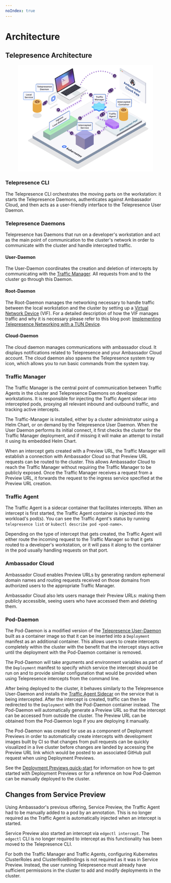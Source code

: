 ```yaml
---
noIndex: true
---
```


# Architecture

## Telepresence Architecture

<div align="left"><figure><img src="../.gitbook/assets/0 0 tp.png" alt="" width="563"><figcaption></figcaption></figure></div>

### Telepresence CLI

The Telepresence CLI orchestrates the moving parts on the workstation: it starts the Telepresence Daemons, authenticates against Ambassador Cloud, and then acts as a user-friendly interface to the Telepresence User Daemon.

### Telepresence Daemons

Telepresence has Daemons that run on a developer's workstation and act as the main point of communication to the cluster's network in order to communicate with the cluster and handle intercepted traffic.

#### User-Daemon

The User-Daemon coordinates the creation and deletion of intercepts by communicating with the [Traffic Manager](architecture.md#traffic-manager). All requests from and to the cluster go through this Daemon.

#### Root-Daemon

The Root-Daemon manages the networking necessary to handle traffic between the local workstation and the cluster by setting up a [Virtual Network Device](networking-through-virtual-network-interface.md) (VIF). For a detailed description of how the VIF manages traffic and why it is necessary please refer to this blog post: [Implementing Telepresence Networking with a TUN Device](https://blog.getambassador.io/implementing-telepresence-networking-with-a-tun-device-a23a786d51e9).

#### Cloud-Daemon

The cloud daemon manages communications with ambassador cloud. It displays notifications related to Telepresence and your Ambassador Cloud account. The cloud daemon also spawns the Telepresence system tray icon, which allows you to run basic commands from the system tray.

### Traffic Manager

The Traffic Manager is the central point of communication between Traffic Agents in the cluster and Telepresence Daemons on developer workstations. It is responsible for injecting the Traffic Agent sidecar into intercepted pods, proxying all relevant inbound and outbound traffic, and tracking active intercepts.

The Traffic-Manager is installed, either by a cluster administrator using a Helm Chart, or on demand by the Telepresence User Daemon. When the User Daemon performs its initial connect, it first checks the cluster for the Traffic Manager deployment, and if missing it will make an attempt to install it using its embedded Helm Chart.

When an intercept gets created with a Preview URL, the Traffic Manager will establish a connection with Ambassador Cloud so that Preview URL requests can be routed to the cluster. This allows Ambassador Cloud to reach the Traffic Manager without requiring the Traffic Manager to be publicly exposed. Once the Traffic Manager receives a request from a Preview URL, it forwards the request to the ingress service specified at the Preview URL creation.

### Traffic Agent

The Traffic Agent is a sidecar container that facilitates intercepts. When an intercept is first started, the Traffic Agent container is injected into the workload's pod(s). You can see the Traffic Agent's status by running `telepresence list` or `kubectl describe pod <pod-name>`.

Depending on the type of intercept that gets created, the Traffic Agent will either route the incoming request to the Traffic Manager so that it gets routed to a developer's workstation, or it will pass it along to the container in the pod usually handling requests on that port.

### Ambassador Cloud

Ambassador Cloud enables Preview URLs by generating random ephemeral domain names and routing requests received on those domains from authorized users to the appropriate Traffic Manager.

Ambassador Cloud also lets users manage their Preview URLs: making them publicly accessible, seeing users who have accessed them and deleting them.

### Pod-Daemon

The Pod-Daemon is a modified version of the [Telepresence User-Daemon](architecture.md#user-daemon) built as a container image so that it can be inserted into a `Deployment` manifest as an additional container. This allows users to create intercepts completely within the cluster with the benefit that the intercept stays active until the deployment with the Pod-Daemon container is removed.

The Pod-Daemon will take arguments and environment variables as part of the `Deployment` manifest to specify which service the intercept should be run on and to provide similar configuration that would be provided when using Telepresence intercepts from the command line.

After being deployed to the cluster, it behaves similarly to the Telepresence User-Daemon and installs the [Traffic Agent Sidecar](architecture.md#traffic-agent) on the service that is being intercepted. After the intercept is created, traffic can then be redirected to the `Deployment` with the Pod-Daemon container instead. The Pod-Daemon will automatically generate a Preview URL so that the intercept can be accessed from outside the cluster. The Preview URL can be obtained from the Pod-Daemon logs if you are deploying it manually.

The Pod-Daemon was created for use as a component of Deployment Previews in order to automatically create intercepts with development images built by CI so that changes from pull requests can be quickly visualized in a live cluster before changes are landed by accessing the Preview URL link which would be posted to an associated GitHub pull request when using Deployment Previews.

See the [Deployment Previews quick-start](../telepresence-for-ci/pod-daemon.md) for information on how to get started with Deployment Previews or for a reference on how Pod-Daemon can be manually deployed to the cluster.

## Changes from Service Preview

Using Ambassador's previous offering, Service Preview, the Traffic Agent had to be manually added to a pod by an annotation. This is no longer required as the Traffic Agent is automatically injected when an intercept is started.

Service Preview also started an intercept via `edgectl intercept`. The `edgectl` CLI is no longer required to intercept as this functionality has been moved to the Telepresence CLI.

For both the Traffic Manager and Traffic Agents, configuring Kubernetes ClusterRoles and ClusterRoleBindings is not required as it was in Service Preview. Instead, the user running Telepresence must already have sufficient permissions in the cluster to add and modify deployments in the cluster.
